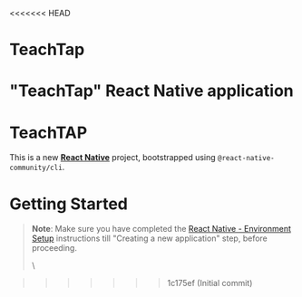 <<<<<<< HEAD
# TeachTap
"TeachTap" React Native application
=======
# TeachTAP

This is a new **[React Native](https://reactnative.dev)** project, bootstrapped using `@react-native-community/cli`.

# Getting Started

> **Note**: Make sure you have completed the [React Native - Environment Setup](https://reactnative.dev/docs/environment-setup) instructions till "Creating a new application" step, before proceeding.
>
> \


>>>>>>> 1c175ef (Initial commit)

